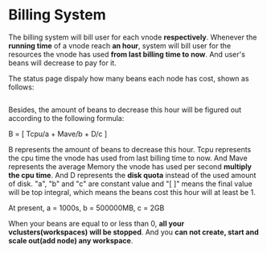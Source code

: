 # Billing System #

The billing system will bill user for each vnode **respectively**.
Whenever the **running time** of a vnode reach **an hour**, system will bill 
user for the resources the vnode has used **from last billing time to now**.
And user's beans will decrease to pay for it.

The status page dispaly how many beans each node has cost, shown as follows:

<img src>

Besides, the amount of beans to decrease this hour will be figured out according to the following formula:

 B = [ Tcpu/a + Mave/b + D/c ]

B represents the amount of beans to decrease this hour. Tcpu represents the cpu time the vnode has used 
from last billing time to now. And Mave represents the average Memory the vnode has used per second **multiply 
the cpu time**. And D represents the **disk quota** instead of the used amount of disk. "a", "b" and "c" are 
constant value and "[ ]" means the final value will be top integral, which means the beans cost this hour 
will at least be 1.

At present, a = 1000s, b = 500000MB, c = 2GB

When your beans are equal to or less than 0, **all your vclusters(workspaces) will be stopped**.
And you **can not create, start and scale out(add node) any workspace**.

